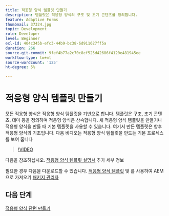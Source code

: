 ```yaml
---
title: 적응형 양식 템플릿 만들기
description: 템플릿은 적응형 양식의 구조 및 초기 콘텐츠를 정의합니다.
feature: Adaptive Forms
thumbnail: 37324.jpg
topic: Development
role: Developer
level: Beginner
exl-id: 404c345b-efc3-44b9-bc38-6d911627ff5a
duration: 266
source-git-commit: 9fef4b77a2c70c8cf525d42686f4120e481945ee
workflow-type: tm+mt
source-wordcount: '125'
ht-degree: 5%

---
```


# 적응형 양식 템플릿 만들기

모든 적응형 양식은 적응형 양식 템플릿을 기반으로 합니다. 템플릿은 구조, 초기 콘텐츠, 테마 등을 정의하며 적응형 양식은 상속합니다. 새 적응형 양식 템플릿을 만들거나 적응형 양식을 만들 때 기본 템플릿을 사용할 수 있습니다.
여기서 만든 템플릿은 향후 적응형 양식의 기초입니다.
다음 비디오는 적응형 양식 템플릿을 만드는 기본 프로세스를 보여 줍니다

>[!VIDEO](https://video.tv.adobe.com/v/37324?quality=12&learn=on)

다음을 참조하십시오. [적응형 양식 템플릿 설명서](https://experienceleague.adobe.com/docs/experience-manager-65/forms/adaptive-forms-advanced-authoring/template-editor.html) 추가 세부 정보

필요한 경우 다음을 다운로드할 수 있습니다. [적응형 양식 템플릿](assets/peak-application-template.zip) 및 를 사용하여 AEM으로 가져오기 [패키지 관리자](http://localhost:4502/crx/packmgr/index.jsp)

## 다음 단계

[적응형 양식 단편 만들기](./create-form-fragment.md)


